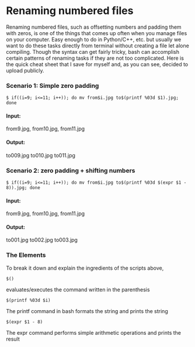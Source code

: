 # Renaming numbered files

Renaming numbered files, such as offsetting numbers and padding them with zeros, is one of the things that comes up often when you manage files on your computer. Easy enough to do in Python/C++, etc. but usually we want to do these tasks directly from terminal without creating a file let alone compiling. Though the syntax can get fairly tricky, bash can accomplish certain patterns of renaming tasks if they are not too complicated. Here is the quick cheat sheet that I save for myself and, as you can see, decided to upload publicly.




### Scenario 1: Simple zero padding
```
$ if((i=9; i<=11; i++)); do mv from$i.jpg to$(printf %03d $1).jpg; done
```

#### Input:
from9.jpg, from10.jpg, from11.jpg

#### Output:
to009.jpg to010.jpg to011.jpg



### Scenario 2: zero padding + shifting numbers
```
$ if((i=9; i<=11; i++)); do mv from$i.jpg to$(printf %03d $(expr $1 - 8)).jpg; done
```

#### Input:
from9.jpg, from10.jpg, from11.jpg

#### Output:
to001.jpg to002.jpg to003.jpg




### The Elements

To break it down and explain the ingredients of the scripts above,
```
$()
```
evaluates/executes the command written in the parenthesis

```
$(printf %03d $i)
```
The printf command in bash formats the string and prints the string

```
$(expr $1 - 8)
```
The expr command performs simple arithmetic operations and prints the result




